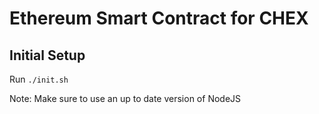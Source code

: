# Ethereum Smart Contract for CHEX

## Initial Setup
Run `./init.sh`


Note: Make sure to use an up to date version of NodeJS

